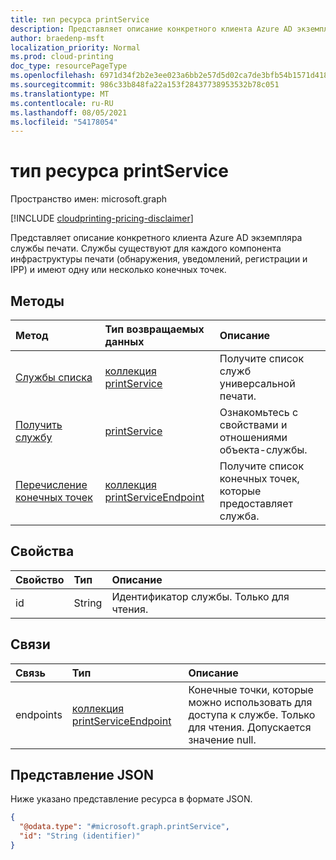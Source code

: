 ```yaml
---
title: тип ресурса printService
description: Представляет описание конкретного клиента Azure AD экземпляра службы печати. Службы существуют для каждого компонента инфраструктуры печати (например, обнаружения, уведомления, регистрации и IPP) и имеют одну или несколько конечных точек.
author: braedenp-msft
localization_priority: Normal
ms.prod: cloud-printing
doc_type: resourcePageType
ms.openlocfilehash: 6971d34f2b2e3ee023a6bb2e57d5d02ca7de3bfb54b1571d4182905e3666f9b2
ms.sourcegitcommit: 986c33b848fa22a153f28437738953532b78c051
ms.translationtype: MT
ms.contentlocale: ru-RU
ms.lasthandoff: 08/05/2021
ms.locfileid: "54178054"
---
```

# <a name="printservice-resource-type"></a>тип ресурса printService

Пространство имен: microsoft.graph

[!INCLUDE [cloudprinting-pricing-disclaimer](../../includes/cloudprinting-pricing-disclaimer.md)]

Представляет описание конкретного клиента Azure AD экземпляра службы печати. Службы существуют для каждого компонента инфраструктуры печати (обнаружения, уведомлений, регистрации и IPP) и имеют одну или несколько конечных точек.

## <a name="methods"></a>Методы
|Метод|Тип возвращаемых данных|Описание|
|:---|:---|:---|
| [Службы списка](../api/print-list-services.md) | [коллекция printService](printservice.md) | Получите список служб универсальной печати. |
| [Получить службу](../api/printservice-get.md) | [printService](printservice.md) | Ознакомьтесь с свойствами и отношениями объекта-службы. |
| [Перечисление конечных точек](../api/printservice-list-endpoints.md) | [коллекция printServiceEndpoint](printserviceendpoint.md) | Получите список конечных точек, которые предоставляет служба. |

## <a name="properties"></a>Свойства
|Свойство|Тип|Описание|
|:---|:---|:---|
|id|String|Идентификатор службы. Только для чтения.|

## <a name="relationships"></a>Связи
|Связь|Тип|Описание|
|:---|:---|:---|
|endpoints|[коллекция printServiceEndpoint](printserviceendpoint.md)| Конечные точки, которые можно использовать для доступа к службе. Только для чтения. Допускается значение null.|

## <a name="json-representation"></a>Представление JSON
Ниже указано представление ресурса в формате JSON.
<!-- {
  "blockType": "resource",
  "keyProperty": "id",
  "@odata.type": "microsoft.graph.printService",
  "openType": false
}
-->
``` json
{
  "@odata.type": "#microsoft.graph.printService",
  "id": "String (identifier)"
}
```

